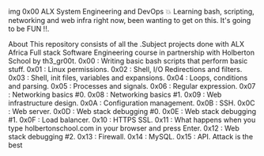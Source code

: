 img
0x00 ALX System Engineering and DevOps 💥
Learning bash, scripting, networking and web infra right now, been wanting to get on this. It's going to be FUN !!.

About
This repository consists of all the .Subject projects done with ALX Africa Full stack Software Engineering course in partnership with Holberton School by th3_gr00t.
0x00 : Writing basic bash scripts that perform basic stuff.
0x01 : Linux permissions.
0x02 : Shell, I/O Redirections and filters.
0x03 : Shell, init files, variables and expansions.
0x04 : Loops, conditions and parsing.
0x05 : Processes and signals.
0x06 : Regular expression.
0x07 : Networking basics #0.
0x08 : Networking basics #1.
0x09 : Web infrastructure design.
0x0A : Configuration management.
0x0B : SSH.
0x0C : Web server.
0x0D : Web stack debugging #0.
0x0E : Web stack debugging #1.
0x0F : Load balancer.
0x10 : HTTPS SSL.
0x11 : What happens when you type holbertonschool.com in your browser and press Enter.
0x12 : Web stack debugging #2.
0x13 : Firewall.
0x14 : MySQL.
0x15 : API.
Attack is the best
